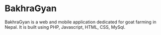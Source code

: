 # BakhraGyan
BakhraGyan is a web and mobile application dedicated for goat farming in Nepal. It is built using PHP, Javascript, HTML, CSS, MySql.
